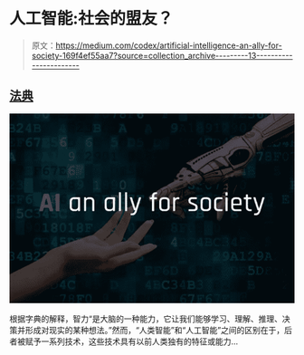# 人工智能:社会的盟友？

> 原文：<https://medium.com/codex/artificial-intelligence-an-ally-for-society-169f4ef55aa7?source=collection_archive---------13----------------------->

## [法典](http://medium.com/codex)

![](img/151997697b92570c004366b486b477d4.png)

根据字典的解释，智力“是大脑的一种能力，它让我们能够学习、理解、推理、决策并形成对现实的某种想法。”然而，“人类智能”和“人工智能”之间的区别在于，后者被赋予一系列技术，这些技术具有以前人类独有的特征或能力…